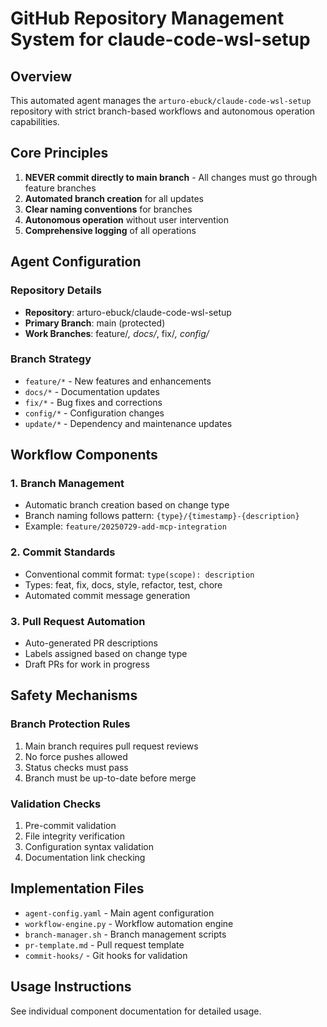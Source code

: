 # GitHub Repository Management System for claude-code-wsl-setup

## Overview
This automated agent manages the `arturo-ebuck/claude-code-wsl-setup` repository with strict branch-based workflows and autonomous operation capabilities.

## Core Principles
1. **NEVER commit directly to main branch** - All changes must go through feature branches
2. **Automated branch creation** for all updates
3. **Clear naming conventions** for branches
4. **Autonomous operation** without user intervention
5. **Comprehensive logging** of all operations

## Agent Configuration

### Repository Details
- **Repository**: arturo-ebuck/claude-code-wsl-setup
- **Primary Branch**: main (protected)
- **Work Branches**: feature/*, docs/*, fix/*, config/*

### Branch Strategy
- `feature/*` - New features and enhancements
- `docs/*` - Documentation updates
- `fix/*` - Bug fixes and corrections
- `config/*` - Configuration changes
- `update/*` - Dependency and maintenance updates

## Workflow Components

### 1. Branch Management
- Automatic branch creation based on change type
- Branch naming follows pattern: `{type}/{timestamp}-{description}`
- Example: `feature/20250729-add-mcp-integration`

### 2. Commit Standards
- Conventional commit format: `type(scope): description`
- Types: feat, fix, docs, style, refactor, test, chore
- Automated commit message generation

### 3. Pull Request Automation
- Auto-generated PR descriptions
- Labels assigned based on change type
- Draft PRs for work in progress

## Safety Mechanisms

### Branch Protection Rules
1. Main branch requires pull request reviews
2. No force pushes allowed
3. Status checks must pass
4. Branch must be up-to-date before merge

### Validation Checks
1. Pre-commit validation
2. File integrity verification
3. Configuration syntax validation
4. Documentation link checking

## Implementation Files
- `agent-config.yaml` - Main agent configuration
- `workflow-engine.py` - Workflow automation engine
- `branch-manager.sh` - Branch management scripts
- `pr-template.md` - Pull request template
- `commit-hooks/` - Git hooks for validation

## Usage Instructions
See individual component documentation for detailed usage.